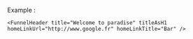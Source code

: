 Example :

    <FunnelHeader title="Welcome to paradise" titleAsH1 homeLinkUrl="http://www.google.fr" homeLinkTitle="Bar" />

